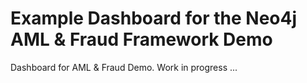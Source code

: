 # Example Dashboard for the Neo4j AML & Fraud Framework Demo
Dashboard for AML & Fraud Demo. Work in progress ...
